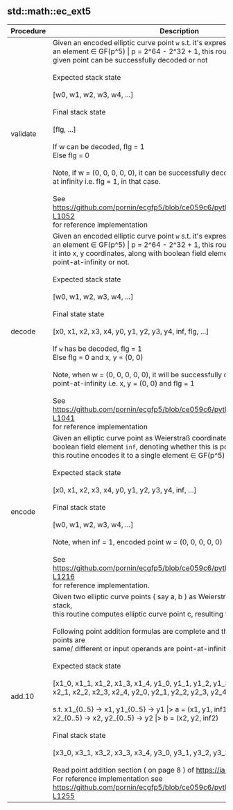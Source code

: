 
## std::math::ec_ext5
| Procedure | Description |
| ----------- | ------------- |
| validate |  Given an encoded elliptic curve point `w` s.t. it's expressed using<br /> an element ∈ GF(p^5) \| p = 2^64 - 2^32 + 1, this routine verifies whether<br /> given point can be successfully decoded or not<br /><br /> Expected stack state <br /><br /> [w0, w1, w2, w3, w4, ...]<br /><br /> Final stack state <br /><br /> [flg, ...]<br /><br /> If w can be decoded, flg = 1<br /> Else flg = 0<br /><br /> Note, if w = (0, 0, 0, 0, 0), it can be successfully decoded to point <br /> at infinity i.e. flg = 1, in that case.<br /><br /> See https://github.com/pornin/ecgfp5/blob/ce059c6/python/ecGFp5.py#L1043-L1052<br /> for reference implementation |
| decode |  Given an encoded elliptic curve point `w` s.t. it's expressed using<br /> an element ∈ GF(p^5) \| p = 2^64 - 2^32 + 1, this routine attempts to decode<br /> it into x, y coordinates, along with boolean field element denoting whether it's<br /> point-at-infinity or not.<br /><br /> Expected stack state <br /><br /> [w0, w1, w2, w3, w4, ...]<br /><br /> Final state state <br /><br /> [x0, x1, x2, x3, x4, y0, y1, y2, y3, y4, inf, flg, ...]<br /><br /> If `w` has be decoded, flg = 1<br /> Else flg = 0 and x, y = (0, 0)<br /><br /> Note, when w = (0, 0, 0, 0, 0), it will be successfully decoded to<br /> point-at-infinity i.e. x, y = (0, 0) and flg = 1<br /><br /> See https://github.com/pornin/ecgfp5/blob/ce059c6/python/ecGFp5.py#L1022-L1041<br /> for reference implementation |
| encode |  Given an elliptic curve point as Weierstraß coordinates (X, Y) along with<br /> boolean field element `inf`, denoting whether this is point-at-infinity or not, <br /> this routine encodes it to a single element ∈ GF(p^5) \| p = 2^64 - 2^32 + 1<br /><br /> Expected stack state <br /><br /> [x0, x1, x2, x3, x4, y0, y1, y2, y3, y4, inf, ...]<br /><br /> Final stack state <br /><br /> [w0, w1, w2, w3, w4, ...]<br /><br /> Note, when inf = 1, encoded point w = (0, 0, 0, 0, 0)<br /><br /> See https://github.com/pornin/ecgfp5/blob/ce059c6/python/ecGFp5.py#L1214-L1216<br /> for reference implementation. |
| add.10 |  Given two elliptic curve points ( say a, b ) as Weierstraß coordinates (X, Y) on stack,<br /> this routine computes elliptic curve point c, resulting from a + b.<br /><br /> Following point addition formulas are complete and they work when two points are <br /> same/ different or input operands are point-at-infinity.<br /><br /> Expected stack state<br /><br /> [x1_0, x1_1, x1_2, x1_3, x1_4, y1_0, y1_1, y1_2, y1_3, y1_4, inf1, x2_0, x2_1, x2_2, x2_3, x2_4, y2_0, y2_1, y2_2, y2_3, y2_4, inf2, ...]<br /><br /> s.t. x1_{0..5} -> x1, y1_{0..5} -> y1 \|> a = (x1, y1, inf1)<br />      x2_{0..5} -> x2, y2_{0..5} -> y2 \|> b = (x2, y2, inf2)<br /><br /> Final stack state<br /><br /> [x3_0, x3_1, x3_2, x3_3, x3_4, y3_0, y3_1, y3_2, y3_3, y3_4, inf3, ...]<br /><br /> Read point addition section ( on page 8 ) of https://ia.cr/2022/274<br /> For reference implementation see https://github.com/pornin/ecgfp5/blob/ce059c6/python/ecGFp5.py#L1228-L1255 |
